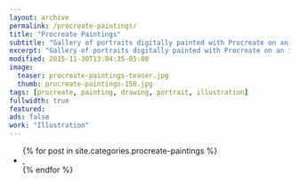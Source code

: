 ```yaml
---
layout: archive
permalink: /procreate-paintings/
title: "Procreate Paintings"
subtitle: "Gallery of portraits digitally painted with Procreate on an iPad."
excerpt: "Gallery of portraits digitally painted with Procreate on an iPad."
modified: 2015-11-30T13:04:35-05:00
image: 
  teaser: procreate-paintings-teaser.jpg
  thumb: procreate-paintings-150.jpg
tags: [procreate, painting, drawing, portrait, illustration]
fullwidth: true
featured: 
ads: false
work: "Illustration"
---
```


<ul class="th-grid">
{% for post in site.categories.procreate-paintings %}
  <li style="width: 200px;">
    <a href="{{ site.url }}{{ post.url }}" title="{{ post.title }}">
      <img class="load" src="{{ site.url }}/images/preload-150.png" data-original="{{ site.url }}/images/{{ post.image.thumb }}" alt="">
      <noscript><img src="{{ site.url }}/images/{{ post.image.thumb }}" alt=""></noscript>
    </a>
  </li>
{% endfor %}
</ul>
